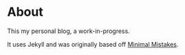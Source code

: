 # About

This my personal blog, a work-in-progress.

It uses Jekyll and was originally based off [Minimal Mistakes](http://mmistakes.github.io/minimal-mistakes).

